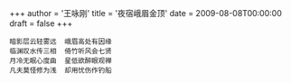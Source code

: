 +++
author = '王咏刚'
title = '夜宿峨眉金顶'
date = 2009-08-08T00:00:00
draft = false
+++

<div class="poem">

```
暗影层云轻雾远  峨眉高处有因缘
临渊叹水传三相  倚竹听风会七贤
月冷无眠心度曲  星低欲醉眼观禅
凡夫莫怪修为浅  却用忧伤作钓船
```

</div>
